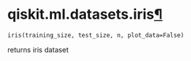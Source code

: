 # qiskit.ml.datasets.iris[¶](#qiskit-ml-datasets-iris "Permalink to this headline")

<span id="undefined" />

`iris(training_size, test_size, n, plot_data=False)`

returns iris dataset
